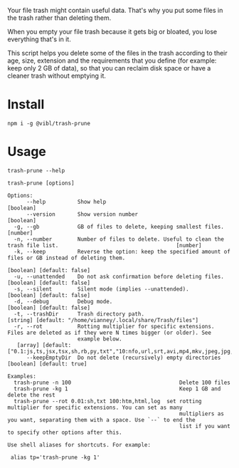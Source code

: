 Your file trash might contain useful data. That's why you put some files in the trash rather than deleting them.

When you empty your file trash because it gets big or bloated, you lose everything that's in it.

This script helps you delete some of the files in the trash according to their age, size, extension and the requirements that you define (for example: keep only 2 GB of data), so that you can reclaim disk space or have a cleaner trash without emptying it.

# Install

`npm i -g @vibl/trash-prune`

# Usage

`trash-prune --help`

```
trash-prune [options]

Options:
      --help          Show help                                                                                          [boolean]
      --version       Show version number                                                                                [boolean]
  -g, --gb            GB of files to delete, keeping smallest files.                                                      [number]
  -n, --number        Number of files to delete. Useful to clean the trash file list.                                     [number]
  -k, --keep          Reverse the option: keep the specified amount of files or GB instead of deleting them.
                                                                                                        [boolean] [default: false]
  -u, --unattended    Do not ask confirmation before deleting files.                                    [boolean] [default: false]
  -s, --silent        Silent mode (implies --unattended).                                               [boolean] [default: false]
  -d, --debug         Debug mode.                                                                       [boolean] [default: false]
  -t, --trashDir      Trash directory path.                           [string] [default: "/home/vianney/.local/share/Trash/files"]
  -r, --rot           Rotting multiplier for specific extensions. Files are deleted as if they were N times bigger (or older). See
                      example below.
   [array] [default: ["0.1:js,ts,jsx,tsx,sh,rb,py,txt","10:nfo,url,srt,avi,mp4,mkv,jpeg,jpg,png,bmp,zip,gzip,bzip,bzip2,tar,rar"]]
      --keepEmptyDir  Do not delete (recursively) empty directories                                      [boolean] [default: true]

Examples:
  trash-prune -n 100                                  Delete 100 files
  trash-prune -kg 1                                   Keep 1 GB and delete the rest
  trash-prune --rot 0.01:sh,txt 100:htm,html,log  set rotting multiplier for specific extensions. You can set as many
                                                      multipliers as you want, separating them with a space. Use `--` to end the
                                                      list if you want to specify other options after this.

Use shell aliases for shortcuts. For example:

 alias tp='trash-prune -kg 1'
```



